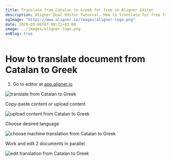 ```yaml
---
title: Translate from Catalan to Greek for free in Aligner Editor
description: Aligner Dual Editor Tutorial. How to translate for free from Catalan to Greek. Aligner is multilingual document management platform. 
ogImage: "https://www.aligner.io/images/aligner-logo.png"
date: 2020-05-06T07:09:21+03:00
image: ../images/aligner-logo.png
onBlog: true
---
```


# How to translate document from Catalan to Greek

1. Go to editor at [app.aligner.io](https://app.aligner.io "Aligner App web page")

![translate from Catalan to Greek](../aligner-blank-editor.png "translate from Catalan to Greek")

Copy-paste content or upload content

![upload content from Catalan to Greek](../aligner-uploaded-document.png "upload content from Catalan to Greek")

Choose desired language

![choose machine translation from Catalan to Greek](../aligner-language-dropdown.png "choose machine translation from Catalan to Greek")

Work and edit 2 documents in parallel

![edit translation from Catalan to Greek](../aligner-double-sitded-editor.png "edit translation from Catalan to Greek")

